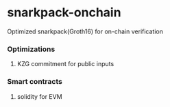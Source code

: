 # snarkpack-onchain
Optimized snarkpack(Groth16) for on-chain verification

### Optimizations
1. KZG commitment for public inputs

### Smart contracts
1. solidity for EVM
